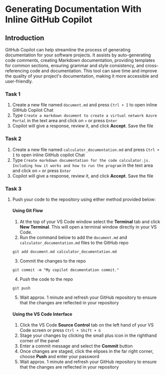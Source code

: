# Generating Documentation With Inline GitHub Copilot

## Introduction

GitHub Copilot can help streamline the process of generating documentation for your software projects. It assists by auto-generating code comments, creating Markdown documentation, providing templates for common sections, ensuring grammar and style consistency, and cross-referencing code and documentation. This tool can save time and improve the quality of your project's documentation, making it more accessible and user-friendly.

### Task 1

1. Create a new file named `document.md` and press `Ctrl + I` to open inline GitHub Copilot Chat
2. Type `Create a markdown document to create a virtual network Azure Portal` in the text area and click on `>` or press `Enter`
3. Copilot will give a response, review it, and click **Accept**. Save the file

### Task 2

1. Create a new file named `calculator_documentation.md` and press `Ctrl + I` to open inline GitHub copilot Chat
2. Type `Create markdown documentation for the code calculator.js. Including how it works and how to run the program` in the text area and click on `>` or press `Enter`
3. Copilot will give a response, review it, and click **Accept**. Save the file

### Task 3

1. Push your code to the repository using either method provided below:

    #### Using Git Flow

    1. At the top of your VS Code window select the **Terminal** tab and click **New Terminal**. This will open a terminal window directly in your VS Code.
    2. Run the command below to add the `document.md` and `calculator_documentation.md` files to the GitHub repo

    ```
    git add document.md calculator_documentation.md
    ```

    3. Commit the changes to the repo

    ```
    git commit -m "My copilot documentation commit."
    ```

    4. Push the code to the repo

    ```
    git push
    ```

    5. Wait approx. 1 minute and refresh your GitHub repository to ensure that the changes are reflected in your repository

    #### Using the VS Code Interface

    1. Click the VS Code **Source Control** tab on the left hand of your VS Code screen or press `Ctrl + Shift + G` 
    2. Stage your changes by clicking the small plus icon in the righthand corner of the panel
    3. Enter a commit message and select the **Commit** button
    4. Once changes are staged, click the elipses in the far right corner, choose **Push** and enter your password
    5. Wait approx. 1 minute and refresh your GitHub repository to ensure that the changes are reflected in your repository